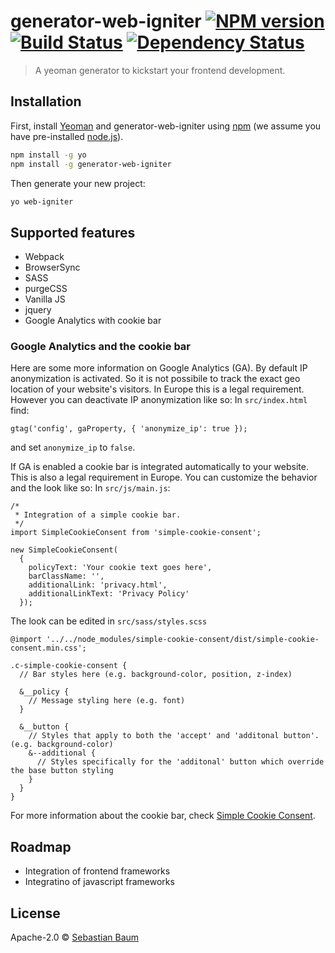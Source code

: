 # generator-web-igniter [![NPM version][npm-image]][npm-url] [![Build Status][travis-image]][travis-url] [![Dependency Status][daviddm-image]][daviddm-url]
> A yeoman generator to kickstart your frontend development.

## Installation

First, install [Yeoman](http://yeoman.io) and generator-web-igniter using [npm](https://www.npmjs.com/) (we assume you have pre-installed [node.js](https://nodejs.org/)).

```bash
npm install -g yo
npm install -g generator-web-igniter
```

Then generate your new project:

```bash
yo web-igniter
```

## Supported features
* Webpack
* BrowserSync
* SASS
* purgeCSS
* Vanilla JS
* jquery
* Google Analytics with cookie bar

### Google Analytics and the cookie bar
Here are some more information on Google Analytics (GA). 
By default IP anonymization is activated. So it is not possibile to track the exact geo location
of your website's visitors. In Europe this is a legal requirement. However you can deactivate IP 
anonymization like so:
In `src/index.html` find:
```
gtag('config', gaProperty, { 'anonymize_ip': true });
```
and set `anonymize_ip` to `false`.

If GA is enabled a cookie bar is integrated automatically to your website. This is also a legal requirement in Europe.
You can customize the behavior and the look like so:
In `src/js/main.js`:
```
/*
 * Integration of a simple cookie bar.
 */
import SimpleCookieConsent from 'simple-cookie-consent';

new SimpleCookieConsent(
  {
    policyText: 'Your cookie text goes here',
    barClassName: '',
    additionalLink: 'privacy.html',
    additionalLinkText: 'Privacy Policy'
  });
```
The look can be edited in `src/sass/styles.scss`
```
@import '../../node_modules/simple-cookie-consent/dist/simple-cookie-consent.min.css';

.c-simple-cookie-consent {
  // Bar styles here (e.g. background-color, position, z-index)

  &__policy {
    // Message styling here (e.g. font)
  }

  &__button {
    // Styles that apply to both the 'accept' and 'additonal button'. (e.g. background-color)
    &--additional {
      // Styles specifically for the 'additonal' button which override the base button styling
    }
  }
}
```
For more information about the cookie bar, check [Simple Cookie Consent](https://www.npmjs.com/package/simple-cookie-consent).

## Roadmap
* Integration of frontend frameworks
* Integratino of javascript frameworks

## License
Apache-2.0 © [Sebastian Baum](http://www.sebbaum.de)


[npm-image]: https://badge.fury.io/js/generator-web-igniter.svg
[npm-url]: https://npmjs.org/package/generator-web-igniter
[travis-image]: https://travis-ci.org/sebbaum/generator-web-igniter.svg?branch=master
[travis-url]: https://travis-ci.org/sebbaum/generator-web-igniter
[daviddm-image]: https://david-dm.org/sebbaum/generator-web-igniter.svg?theme=shields.io
[daviddm-url]: https://david-dm.org/sebbaum/generator-web-igniter
